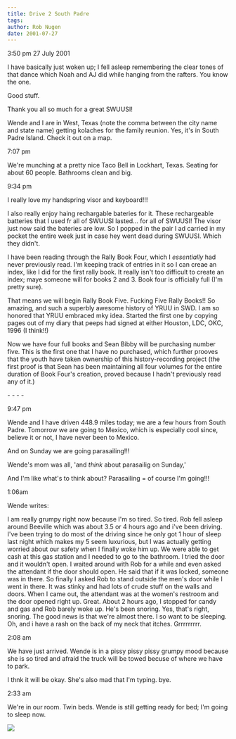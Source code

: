 ```yaml
---
title: Drive 2 South Padre
tags: 
author: Rob Nugen
date: 2001-07-27
---
```


<p class=date>3:50 pm 27 July 2001</p>

<p>I have basically just woken up; I fell asleep
remembering the clear tones of that dance which Noah
and AJ did while hanging from the rafters.  You know
the one.</p>

<p>Good stuff.</p>

<p>Thank you all so much for a great SWUUSI!</p>

<p>Wende and I are in West, Texas (note the comma
between the city name and state name) getting kolaches
for the family reunion.  Yes, it's in South Padre
Island.  Check it out on a map.</p>

<p class=date>7:07 pm</p>

<p>We're munching at a pretty nice Taco Bell in
Lockhart, Texas.  Seating for about 60 people. 
Bathrooms clean and big.</p>

<p class=date>9:34 pm</p>

<p>I really love my handspring visor and
keyboard!!!</p>

<p>I also really enjoy haing rechargable bateries for
it.  These rechargeable batteries that I used fr all
of SWUUSI lasted... for all of SWUUSI!  The visor just
now said the bateries are low.  So I popped in the
pair I ad carried in my pocket the entire week just in
case hey went dead during SWUUSI.  Which they
didn't.</p>

<p>I have been reading through the Rally Book Four,
which I <em>essentially</em> had never previously
read.  I'm keeping track of entries in it so I can
creae an index, like I did for the first rally book. 
It really isn't too difficult to create an index; maye
someone will for books 2 and 3.   Book four is
officially full (I'm pretty sure).</p>

<p>That means we will begin Rally Book Five.  Fucking
Five Rally Books!!  So amazing, and such a superbly
awesome history of YRUU in SWD.  I am so honored that
YRUU embraced mky idea.  Started the first one by
copying pages out of my diary that peeps had signed at
either Houston, LDC, OKC, 1996 (I think!!)</p>

<p>Now we have four full books and Sean Bibby will be
purchasing number five.  This is the first one that I
have no purchased, which further prooves that the
youth have taken ownership of this history-recording
project (the first proof is that Sean has been
maintaining all four volumes for the entire duration
of Book Four's creation, proved because I hadn't
previously  read any of it.)</p>

<p>- - - -</p>

<p class=date>9:47 pm</p>

<p>Wende and I have driven 448.9 miles today; we are a
few hours from South Padre.  Tomorrow we are going to
Mexico, which is especially cool since, believe it or
not, I have never been to Mexico.</p>

<p>And on Sunday we are going parasailing!!!</p>

<p>Wende's mom was all, 'and <em>think</em> about
parasailig on Sunday,'</p>

<p>And I'm like what's to think about?  Parasailing =
of course I'm going!!!</p>

<p class=date>1:06am</p>

<p>Wende writes:</p>

<p class=message>I am really grumpy right now because
I'm so tired.  So tired.  Rob fell asleep around
Beeville which was about 3.5 or 4 hours ago and i've
been driving.   I've been trying to do most of the
driving since he only got 1 hour of sleep last night
which makes my 5 seem luxurious, but I was actually
getting worried about our safety when I finally woke
him up.  We were able to get cash at this gas station
and I needed to go to the bathroom.  I tried the door
and  it wouldn't open.  I waited around with Rob for a
while and even asked the attendant if the door should
open.  He said that if it was locked, someone was in
there.  So finally I asked Rob to stand outside the
men's door while I went in there.  It was stinky and
had lots of crude stuff on the walls and doors.  When
I came out, the attendant was at the women's restroom
and the door opened right up.  Great. About 2 hours
ago,  I stopped for candy and gas and Rob barely woke
up.  He's been snoring.  Yes, that's right, snoring. 
The good news is that we're almost there.  I so want
to be sleeping.  Oh, and i have a rash on the back of
my neck that itches.  Grrrrrrrrr.</p>

<p class=date>2:08 am</p>

<p>We have just arrived.  Wende is in a pissy pissy
pissy grumpy mood because she is so tired and afraid
the truck will be towed becuse of where we have to
park.</p>

<p>I thnk it will be okay.  She's also mad that I'm
typing.  bye.</p>

<p class=date>2:33 am</p>

<p>We're in our room.  Twin beds.  Wende is still
getting ready for bed; I'm going to sleep now.</p>

<p><img src="/images/rob/wL-ROB.gif"/></p>
